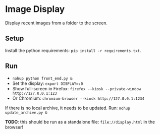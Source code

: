 # Image Display

Display recent images from a folder to the screen.


## Setup

Install the python requirements: `pip install -r requirements.txt`.


## Run

- `nohup python front_end.py &`
- Set the display: `export DISPLAY=:0`
- Show full-screen in Firefox: `firefox --kiosk --private-window http://127.0.0.1:123`
- Or Chromium: `chromium-browser --kiosk http://127.0.0.1:1234`

If there is no local archive, it needs to be updated. Run: `nohup update_archive.py &`

**TODO**: this should be run as a standalone file: `file://display.html` in the browser!
